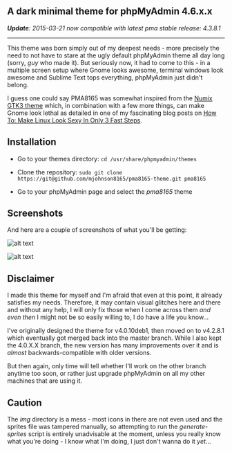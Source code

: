## A dark minimal theme for phpMyAdmin 4.6.x.x

_**Update**: 2015-03-21 now compatible with latest pma stable release: 4.3.8.1_

---
This theme was born simply out of my deepest needs - more precisely the need to not have to stare at the ugly default phpMyAdmin theme all day long (sorry, *guy* who made it). But seriously now, it had to come to this - in a multiple screen setup where Gnome looks awesome, terminal windows look awesome and Sublime Text tops everything, phpMyAdmin just didn't belong.

I guess one could say PMA8165 was somewhat inspired from the [Numix GTK3 theme](http://satya164.deviantart.com/art/Numix-GTK3-theme-360223962) which, in combination with a few more things, can make Gnome look lethal as detailed in one of my fascinating blog posts on [How To: Make Linux Look Sexy In Only 3 Fast Steps](http://howto8165.wordpress.com/2014/08/15/linux-minimalist-desktop/).

## Installation

* Go to your themes directory:
`cd /usr/share/phpmyadmin/themes`

* Clone the repository: `sudo git clone https://git@github.com/mjohnson8165/pma8165-theme.git pma8165`

* Go to your phpMyAdmin page and select the *pma8165* theme

## Screenshots

And here are a couple of screenshots of what you'll be getting:

![alt text](https://github.com/mjohnson8165/pma8165-theme/blob/master/screenshot-1.png "PMA8165 Theme - Screenshot #1")

![alt text](https://github.com/mjohnson8165/pma8165-theme/blob/master/screenshot-2.png "PMA8165 Theme - Screenshot #2")

## Disclaimer

I made this theme for myself and I'm afraid that even at this point, it already satisfies my needs. Therefore, it may contain visual glitches here and there and without any help, I will only fix those when I come across them *and even then* I might not be so easily willing to, I do have a life you know... 

I've originally designed the theme for v4.0.10deb1, then moved on to v4.2.8.1 which eventually got merged back into the master branch. While I also kept the 4.0.X.X branch, the new version has many improvements over it and is *almost* backwards-compatible with older versions. 

But then again, only time will tell whether I'll work on the other branch anytime too soon, or rather just upgrade phpMyAdmin on all my other machines that are using it.

## Caution

The *img* directory is a mess - most icons in there are not even used and the sprites file was tampered manually, so attempting to run the *generate-sprites* script is entirely unadvisable at the moment, unless you really know what you're doing - I know what I'm doing, I just don't wanna do it *yet*...
